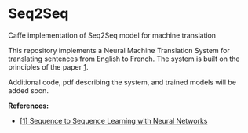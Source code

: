 # Seq2Seq
Caffe implementation of Seq2Seq model for machine translation

This repository implements a Neural Machine Translation System for translating sentences from English to French. 
The system is built on the principles of the paper [1](http://papers.nips.cc/paper/5346-sequence-to-sequence-learning-with-neural-networks.pdf).

Additional code, pdf describing the system, and trained models will be added soon.

**References:**

* [ [1] Sequence to Sequence Learning with Neural Networks](http://papers.nips.cc/paper/5346-sequence-to-sequence-learning-with-neural-networks.pdf)
